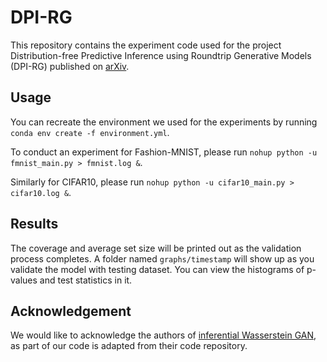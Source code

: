 # DPI-RG

This repository contains the experiment code used for the project Distribution-free Predictive Inference using Roundtrip Generative Models (DPI-RG) published on [arXiv](https://arxiv.org/abs/2205.10732).

## Usage
You can recreate the environment we used for the experiments by running `conda env create -f environment.yml`.

To conduct an experiment for Fashion-MNIST, please run `nohup python -u fmnist_main.py > fmnist.log &`.

Similarly for CIFAR10, please run `nohup python -u cifar10_main.py > cifar10.log &`.

## Results
The coverage and average set size will be printed out as the validation process completes.
A folder named `graphs/timestamp` will show up as you validate the model with testing dataset. You can view the histograms of p-values and test statistics in it.  

## Acknowledgement
We would like to acknowledge the authors of [inferential Wasserstein GAN](https://academic.oup.com/jrsssb/article/84/1/83/7056079), as part of our code is adapted from their code repository.
